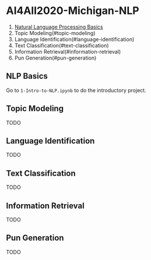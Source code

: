 # AI4All2020-Michigan-NLP

1. [Natural Language Processing Basics](#nlp-basics)
2. Topic Modeling(#topic-modeling)
3. Language Identification(#language-identification)
4. Text Classification(#text-classification)
5. Information Retrieval(#information-retrieval)
6. Pun Generation(#pun-generation)

## NLP Basics

Go to `1-Intro-to-NLP.ipynb` to do the introductory project.

## Topic Modeling

TODO

## Language Identification

TODO

## Text Classification

TODO

## Information Retrieval

TODO

## Pun Generation

TODO


